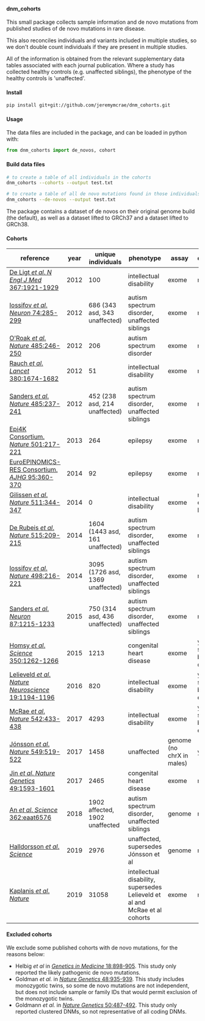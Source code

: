 
#### dnm_cohorts

This small package collects sample information and de novo mutations from
published studies of de novo mutations in rare disease.

This also reconciles individuals and variants included in multiple studies, so
we don't double count individuals if they are present in multiple studies.

All of the information is obtained from the relevant supplementary data tables
associated with each journal publication. Where a study has collected healthy
controls (e.g. unaffected siblings), the phenotype of the healthy controls is
'unaffected'.

#### Install
``` sh
pip install git+git://github.com/jeremymcrae/dnm_cohorts.git
```

#### Usage
The data files are included in the package, and can be loaded in python with:
``` python
from dnm_cohorts import de_novos, cohort
```

#### Build data files
``` sh
# to create a table of all individuals in the cohorts
dnm_cohorts --cohorts --output test.txt

# to create a table of all de novo mutations found in those individuals
dnm_cohorts --de-novos --output test.txt
```

The package contains a dataset of de novos on their original genome build (the
default), as well as a dataset lifted to GRCh37 and a dataset lifted to GRCh38.

#### Cohorts
reference   |   year   |  unique individuals  |   phenotype   |   assay   | deprecated
----        |   ----   |        ----          |   ----        |   ----    |   -----
[De Ligt _et al_. _N Engl J Med_ 367:1921-1929](https://doi.org/10.1056/NEJMoa1206524)        | 2012 |  100 | intellectual disability    |    exome    |    no
[Iossifov _et al_. _Neuron_ 74:285-299](https://doi.org/10.1016/j.neuron.2012.04.009)         | 2012 |  686 (343 asd, 343 unaffected) | autism spectrum disorder,  unaffected siblings   |    exome    |    no
[O'Roak _et al_. _Nature_ 485:246-250](https://doi.org/10.1038/nature10989)                   | 2012 |  206 | autism spectrum disorder   |    exome    |    no
[Rauch _et al_. _Lancet_ 380:1674-1682](https://doi.org/10.1016/S0140-6736%2812%2961480-9)    | 2012 |   51 | intellectual disability   |    exome    |    no
[Sanders _et al_. _Nature_ 485:237-241](https://doi.org/10.1038/nature10945)                  | 2012 |  452 (238 asd, 214 unaffected) | autism spectrum disorder,  unaffected siblings   |    exome    |    no
[Epi4K Consortium. _Nature_ 501:217-221](https://doi.org/10.1038/nature12439)                 | 2013 |  264 | epilepsy   |    exome    |    no
[EuroEPINOMICS-RES Consortium. _AJHG_ 95:360-370](https://doi.org/10.1016/j.ajhg.2014.08.013) | 2014 |   92 | epilepsy   |    exome    |    no
[Gilissen _et al_. _Nature_ 511:344-347](https://doi.org/10.1038/nature13394)                 | 2014 |    0 | intellectual disability   |    exome    |    no, but only extends De ligt et al
[De Rubeis _et al_. _Nature_ 515:209-215](https://doi.org/10.1038/nature13772)                | 2014 | 1604 (1443 asd, 161 unaffected) | autism spectrum disorder, unaffected siblings   |    exome    |    no
[Iossifov _et al_. _Nature_ 498:216-221](https://doi.org/10.1038/nature13908)                 | 2014 | 3095 (1726 asd, 1369 unaffected) | autism spectrum disorder, unaffected siblings   |    exome    |    no
[Sanders _et al_. _Neuron_ 87:1215-1233](https://doi.org/10.1016/j.neuron.2015.09.016)        | 2015 |  750 (314 asd, 436 unaffected) | autism spectrum disorder, unaffected siblings   |    exome    |    no
[Homsy _et al_. _Science_ 350:1262-1266](https://doi.org/10.1126/science.aac9396)             | 2015 | 1213 | congenital heart disease   |    exome    |   yes, superseded by Jin et al cohort
[Lelieveld _et al_. _Nature Neuroscience_ 19:1194-1196](https://doi.org/10.1038/nn.4352)      | 2016 |  820 | intellectual disability   |    exome    |   yes, superseded by Kaplanis et al cohort
[McRae _et al_. _Nature_ 542:433-438](https://doi.org/10.1038/nature21062)                    | 2017 | 4293 | intellectual disability   |    exome    |   yes, superseded by Kaplanis et al cohort
[Jónsson _et al_. _Nature_ 549:519-522](https://doi.org/10.1038/nature24018)                  | 2017 | 1458 | unaffected   |    genome (no chrX in males)    |    yes
[Jin _et al_. _Nature Genetics_ 49:1593-1601](https://doi.org/10.1038/ng.3970)                | 2017 | 2465 | congenital heart disease   |    exome    |    no
[An _et al_. _Science_ 362:eaat6576](https://doi.org/10.1126/science.aat6576)                 | 2018 | 1902 affected, 1902 unaffected | autism spectrum disorder, unaffected siblings   |    genome    |    no
[Halldorsson _et al_. _Science_](https://doi.org/10.1126/science.aau1043)                     | 2019 | 2976 | unaffected, supersedes Jónsson et al   |    genome    |    no
[Kaplanis _et al_. _Nature_](https://doi.org/10.1038/s41586-020-2832-5)                       | 2019 | 31058 | intellectual disability, supersedes Lelieveld et al and McRae et al cohorts   |    exome    |    no

#### Excluded cohorts
We exclude some published cohorts with de novo mutations, for the reasons below:
 - Helbig _et al_ in [_Genetics in Medicine_ 18:898-905](https://doi.org/10.1038/gim.2015.186). This study only reported the likely pathogenic de novo mutations.
 - Goldman _et al._ in [_Nature Genetics_ 48:935-939](https://doi.org/10.1038/ng.3597). This study includes monozygotic twins, so some de novo mutations are not independent, but does not include sample or family IDs that would permit exclusion of the monozygotic twins.
 - Goldmann _et al._ in [_Nature Genetics_ 50:487-492](https://doi.org/10.1038/s41588-018-0071-6). This study only reported clustered DNMs, so not representative of all coding DNMs.

